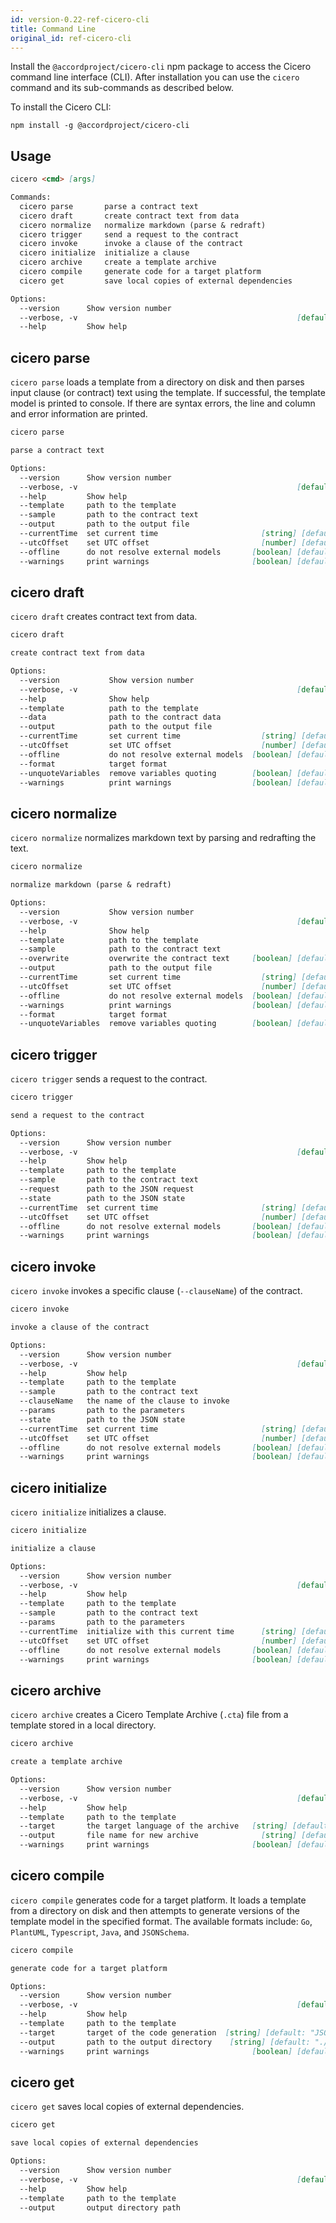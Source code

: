 ```yaml
---
id: version-0.22-ref-cicero-cli
title: Command Line
original_id: ref-cicero-cli
---
```


Install the `@accordproject/cicero-cli` npm package to access the Cicero command line interface (CLI). After installation you can use the `cicero` command and its sub-commands as described below.

To install the Cicero CLI:
```
npm install -g @accordproject/cicero-cli
```

## Usage

```md
cicero <cmd> [args]

Commands:
  cicero parse       parse a contract text
  cicero draft       create contract text from data
  cicero normalize   normalize markdown (parse & redraft)
  cicero trigger     send a request to the contract
  cicero invoke      invoke a clause of the contract
  cicero initialize  initialize a clause
  cicero archive     create a template archive
  cicero compile     generate code for a target platform
  cicero get         save local copies of external dependencies

Options:
  --version      Show version number                                   [boolean]
  --verbose, -v                                                 [default: false]
  --help         Show help                                             [boolean]
```

## cicero parse

`cicero parse` loads a template from a directory on disk and then parses input clause (or contract) text using the template. If successful, the template model is printed to console. If there are syntax errors, the line and column and error information are printed.

```md
cicero parse

parse a contract text

Options:
  --version      Show version number                                   [boolean]
  --verbose, -v                                                 [default: false]
  --help         Show help                                             [boolean]
  --template     path to the template                                   [string]
  --sample       path to the contract text                              [string]
  --output       path to the output file                                [string]
  --currentTime  set current time                       [string] [default: null]
  --utcOffset    set UTC offset                         [number] [default: null]
  --offline      do not resolve external models       [boolean] [default: false]
  --warnings     print warnings                       [boolean] [default: false]
```

## cicero draft

`cicero draft` creates contract text from data.

```md
cicero draft

create contract text from data

Options:
  --version           Show version number                              [boolean]
  --verbose, -v                                                 [default: false]
  --help              Show help                                        [boolean]
  --template          path to the template                              [string]
  --data              path to the contract data                         [string]
  --output            path to the output file                           [string]
  --currentTime       set current time                  [string] [default: null]
  --utcOffset         set UTC offset                    [number] [default: null]
  --offline           do not resolve external models  [boolean] [default: false]
  --format            target format                                     [string]
  --unquoteVariables  remove variables quoting        [boolean] [default: false]
  --warnings          print warnings                  [boolean] [default: false]
```

## cicero normalize

`cicero normalize` normalizes markdown text by parsing and redrafting the text.

```md
cicero normalize

normalize markdown (parse & redraft)

Options:
  --version           Show version number                              [boolean]
  --verbose, -v                                                 [default: false]
  --help              Show help                                        [boolean]
  --template          path to the template                              [string]
  --sample            path to the contract text                         [string]
  --overwrite         overwrite the contract text     [boolean] [default: false]
  --output            path to the output file                           [string]
  --currentTime       set current time                  [string] [default: null]
  --utcOffset         set UTC offset                    [number] [default: null]
  --offline           do not resolve external models  [boolean] [default: false]
  --warnings          print warnings                  [boolean] [default: false]
  --format            target format                                     [string]
  --unquoteVariables  remove variables quoting        [boolean] [default: false]
```

## cicero trigger

`cicero trigger` sends a request to the contract.

```md
cicero trigger

send a request to the contract

Options:
  --version      Show version number                                   [boolean]
  --verbose, -v                                                 [default: false]
  --help         Show help                                             [boolean]
  --template     path to the template                                   [string]
  --sample       path to the contract text                              [string]
  --request      path to the JSON request                                [array]
  --state        path to the JSON state                                 [string]
  --currentTime  set current time                       [string] [default: null]
  --utcOffset    set UTC offset                         [number] [default: null]
  --offline      do not resolve external models       [boolean] [default: false]
  --warnings     print warnings                       [boolean] [default: false]
```

## cicero invoke

`cicero invoke` invokes a specific clause (`--clauseName`) of the contract.

```md
cicero invoke

invoke a clause of the contract

Options:
  --version      Show version number                                   [boolean]
  --verbose, -v                                                 [default: false]
  --help         Show help                                             [boolean]
  --template     path to the template                                   [string]
  --sample       path to the contract text                              [string]
  --clauseName   the name of the clause to invoke                       [string]
  --params       path to the parameters                                 [string]
  --state        path to the JSON state                                 [string]
  --currentTime  set current time                       [string] [default: null]
  --utcOffset    set UTC offset                         [number] [default: null]
  --offline      do not resolve external models       [boolean] [default: false]
  --warnings     print warnings                       [boolean] [default: false]
```

## cicero initialize

`cicero initialize` initializes a clause.

```md
cicero initialize

initialize a clause

Options:
  --version      Show version number                                   [boolean]
  --verbose, -v                                                 [default: false]
  --help         Show help                                             [boolean]
  --template     path to the template                                   [string]
  --sample       path to the contract text                              [string]
  --params       path to the parameters                                 [string]
  --currentTime  initialize with this current time      [string] [default: null]
  --utcOffset    set UTC offset                         [number] [default: null]
  --offline      do not resolve external models       [boolean] [default: false]
  --warnings     print warnings                       [boolean] [default: false]
```

## cicero archive

`cicero archive` creates a Cicero Template Archive (`.cta`) file from a template stored in a local directory.

```md
cicero archive

create a template archive

Options:
  --version      Show version number                                   [boolean]
  --verbose, -v                                                 [default: false]
  --help         Show help                                             [boolean]
  --template     path to the template                                   [string]
  --target       the target language of the archive   [string] [default: "ergo"]
  --output       file name for new archive              [string] [default: null]
  --warnings     print warnings                       [boolean] [default: false]
```

## cicero compile

`cicero compile` generates code for a target platform. It loads a template from a directory on disk and then attempts to generate versions of the template model in the specified format. The available formats include: `Go`, `PlantUML`, `Typescript`, `Java`, and `JSONSchema`.

```md
cicero compile

generate code for a target platform

Options:
  --version      Show version number                                   [boolean]
  --verbose, -v                                                 [default: false]
  --help         Show help                                             [boolean]
  --template     path to the template                                   [string]
  --target       target of the code generation  [string] [default: "JSONSchema"]
  --output       path to the output directory    [string] [default: "./output/"]
  --warnings     print warnings                       [boolean] [default: false]
```

## cicero get

`cicero get` saves local copies of external dependencies.

```md
cicero get

save local copies of external dependencies

Options:
  --version      Show version number                                   [boolean]
  --verbose, -v                                                 [default: false]
  --help         Show help                                             [boolean]
  --template     path to the template                                   [string]
  --output       output directory path                                  [string]
```
